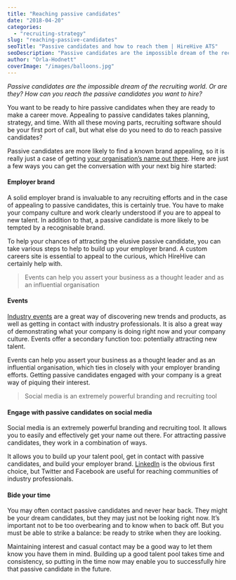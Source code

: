 ```yaml
---
title: "Reaching passive candidates"
date: "2018-04-20"
categories:
  - "recruiting-strategy"
slug: "reaching-passive-candidates"
seoTitle: "Passive candidates and how to reach them | HireHive ATS"
seoDescription: "Passive candidates are the impossible dream of the recruiting world. Or are they? How can you reach the passive candidates you want to hire? Read our tips!"
author: "Orla-Hodnett"
coverImage: "/images/balloons.jpg"
---
```


_Passive candidates are the impossible dream of the recruiting world. Or are they? How can you reach the passive candidates you want to hire?_

You want to be ready to hire passive candidates when they are ready to make a career move. Appealing to passive candidates takes planning, strategy, and time. With all these moving parts, recruiting software should be your first port of call, but what else do you need to do to reach passive candidates?

Passive candidates are more likely to find a known brand appealing, so it is really just a case of getting [your organisation’s name out there](https://theundercoverrecruiter.com/attract-passive-candidates/). Here are just a few ways you can get the conversation with your next big hire started:

#### **Employer brand**

A solid employer brand is invaluable to any recruiting efforts and in the case of appealing to passive candidates, this is certainly true. You have to make your company culture and work clearly understood if you are to appeal to new talent. In addition to that, a passive candidate is more likely to be tempted by a recognisable brand.

To help your chances of attracting the elusive passive candidate, you can take various steps to help to build up your employer brand. A custom careers site is essential to appeal to the curious, which HireHive can certainly help with.

> Events can help you assert your business as a thought leader and as an influential organisation

#### **Events**

[Industry events](https://hirehive.com/benefits-recruiting-events-company/) are a great way of discovering new trends and products, as well as getting in contact with industry professionals. It is also a great way of demonstrating what your company is doing right now and your company culture. Events offer a secondary function too: potentially attracting new talent.

Events can help you assert your business as a thought leader and as an influential organisation, which ties in closely with your employer branding efforts. Getting passive candidates engaged with your company is a great way of piquing their interest.

> Social media is an extremely powerful branding and recruiting tool

#### **Engage with passive candidates on social media**

Social media is an extremely powerful branding and recruiting tool. It allows you to easily and effectively get your name out there. For attracting passive candidates, they work in a combination of ways.

It allows you to build up your talent pool, get in contact with passive candidates, and build your employer brand. [LinkedIn](https://hirehive.com/content-linkedin-attract-candidates/) is the obvious first choice, but Twitter and Facebook are useful for reaching communities of industry professionals.

#### **Bide your time**

You may often contact passive candidates and never hear back. They might be your dream candidates, but they may just not be looking right now. It’s important not to be too overbearing and to know when to back off. But you must be able to strike a balance: be ready to strike when they are looking.

Maintaining interest and casual contact may be a good way to let them know you have them in mind. Building up a good talent pool takes time and consistency, so putting in the time now may enable you to successfully hire that passive candidate in the future.
